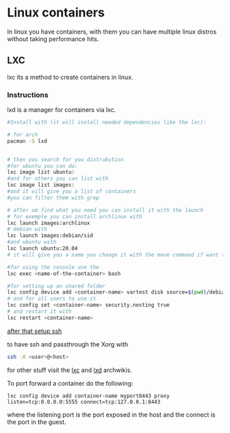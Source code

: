 # Linux containers

In linux you have containers, with them you can have multiple linux distros without taking performance hits.

## LXC 

lxc its a method to create containers in linux.

### Instructions

lxd is a manager for containers via lxc.
```bash
#Install with (it will install needed dependencies like the lxc):

# for arch
pacman -S lxd


# then you search for you distrubution
#for ubuntu you can do:
lxc image list ubuntu:
#and for others you can list with
lxc image list images:
#and it will give you a list of containers
#you can filter them with grep

# after um find what you need you can install it with the launch
# for exemple you can install archlinux with
lxc launch images:archlinux
# debian with
lxc launch images:debian/sid
#and ubuntu with
lxc launch ubuntu:20.04
# it will give you a name you change it with the move command if want to

#for using the console use the
lxc exec <name-of-the-container> bash

#for setting up an shared folder
lxc config device add <container-name> vartest disk source=$(pwd)/debian-shared path=/mnt/host
# and for all users to use it
lxc config set <container-name> security.nesting true
# and restart it with
lxc restart <container-name>
```




[after that setup ssh](https://www.freecodecamp.org/news/the-ultimate-guide-to-ssh-setting-up-ssh-keys/
)

to have ssh and passthrough the Xorg with
```bash
ssh -X <user>@<host>
```



for other stuff visit the 
[lxc](https://wiki.archlinux.org/title/Linux_Containers) 
and 
[lxd](https://wiki.archlinux.org/title/LXD) 
archwikis.

To port forward a container do the following:
```
lxc config device add container-name myport8443 proxy listen=tcp:0.0.0.0:5555 connect=tcp:127.0.0.1:8443
```
where the listening port is the port exposed in the host and the connect is the port in the guest.
